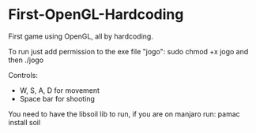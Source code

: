 # First-OpenGL-Hardcoding
First game using OpenGL, all by hardcoding.

To run just add permission to the exe file "jogo": sudo chmod +x jogo and then ./jogo

Controls:
- W, S, A, D for movement
- Space bar for shooting

You need to have the libsoil lib to run, if you are on manjaro run: pamac install soil
